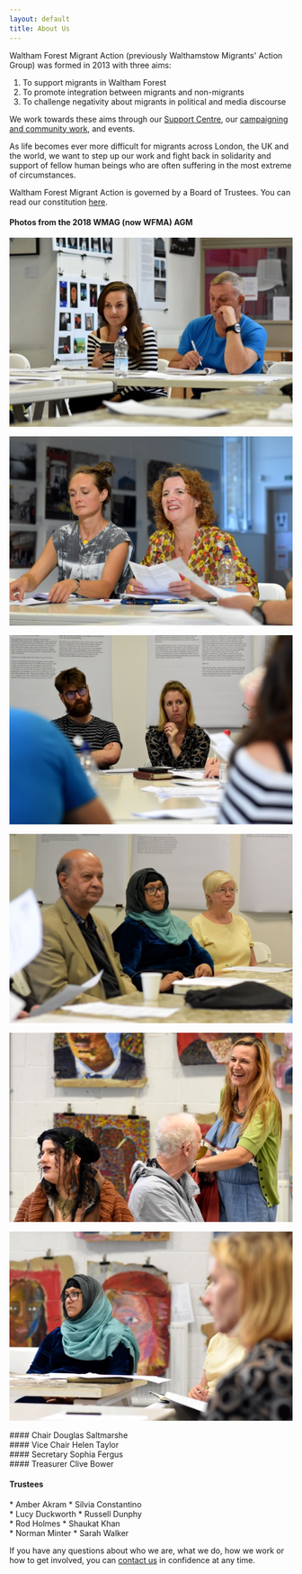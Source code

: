 ```yaml
---
layout: default
title: About Us
---
```


Waltham Forest Migrant Action (previously Walthamstow Migrants' Action Group) was formed in 2013 with three aims:

1. To support migrants in Waltham Forest
2. To promote integration between migrants and non-migrants
3. To challenge negativity about migrants in political and media discourse

We work towards these aims through our <a href="/support-centre">Support Centre</a>, our <a href="/campaigns-and-community">campaigning and community work</a>, and events. 

As life becomes ever more difficult for migrants across London, the UK and the world, we want to step up our work and fight back in solidarity and support of fellow human beings who are often suffering in the most extreme of circumstances.


Waltham Forest Migrant Action is governed by a Board of Trustees. You can read our constitution <a href="/resources/WMAG-Constitution.pdf" target="_blank">here</a>.


#### Photos from the 2018 WMAG (now WFMA) AGM
<div class="image-gallery row">
<div class="col-md" markdown="1">

![2018 AGM](/img/AGM-7.jpg)

</div>
<div class="col-md" markdown="1">

![2018 AGM](/img/AGM-3.jpg)

</div>
<div class="col-md" markdown="1">

![2018 AGM](/img/AGM-4.jpg)

</div>
</div>

<div class="image-gallery row">
<div class="col-md" markdown="1">

![2018 AGM](/img/AGM-1.jpg)

</div>
<div class="col-md" markdown="1">

![2018 AGM](/img/AGM-5.jpg)

</div>
<div class="col-md" markdown="1">

![2018 AGM](/img/AGM-6.jpg)

</div>
</div>

<div class="officers-list row">
<div class="col-md" markdown="1">
#### Chair
Douglas Saltmarshe
</div>
<div class="col-md" markdown="1">
#### Vice Chair
Helen Taylor
</div>
<div class="col-md" markdown="1">
#### Secretary
Sophia Fergus
</div>
<div class="col-md" markdown="1">
#### Treasurer
Clive Bower
</div>
</div>


#### Trustees

<div class="trustees-list row">
<div class="col-md" markdown="1">
* Amber Akram
* Silvia Constantino
</div>
<div class="col-md" markdown="1">
* Lucy Duckworth
* Russell Dunphy
</div>
<div class="col-md" markdown="1">
* Rod Holmes
* Shaukat Khan
</div>
<div class="col-md" markdown="1">
* Norman Minter
* Sarah Walker
</div>
</div>

If you have any questions about who we are, what we do, how we work or how to get involved, you can <a href="/contact-us">contact us</a> in confidence at any time.
